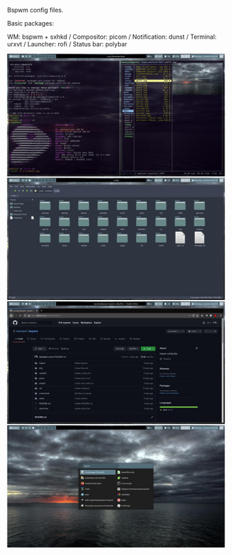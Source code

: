Bspwm config files.

Basic packages:

WM: bspwm + sxhkd  / 
Compositor: picom  / 
Notification: dunst  / 
Terminal: urxvt  / 
Launcher: rofi  / 
Status bar: polybar

![Image](https://github.com/woonlyst/bspwm/blob/main/screenshots/screen11.jpg)
![Image](https://github.com/woonlyst/bspwm/blob/main/screenshots/screen12.jpg)
![Image](https://github.com/woonlyst/bspwm/blob/main/screenshots/screen13.jpg)
![Image](https://github.com/woonlyst/bspwm/blob/main/screenshots/screen14.jpg)

